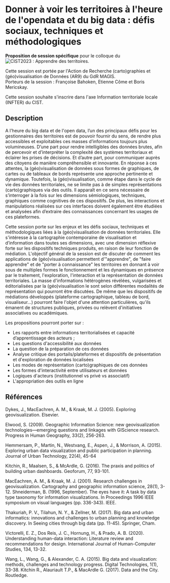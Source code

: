 # Donner à voir les territoires à l'heure de l'opendata et du big data : défis sociaux, techniques et méthodologiques

**Proposition de session spécifique** pour le colloque du ![CIST2023 : Apprendre des territoires](https://cist2023.sciencesconf.org/resource/page/id/4).</p>
Cette session est portée par l'Action de Recherche (carto)graphies et (géo)visualisation de Données (AR9) du GdR MAGIS.</br>
Porteurs de la session : Françoise Bahoken, Etienne Côme et Boris Mericskay.

Cette session souhaite s'inscrire dans l'axe Information territoriale locale (INFTER) du CIST.

## Description

A l’heure du big data et de l'open data, l’un des principaux défis pour les gestionnaires des territoires est de pouvoir fournir du sens, de rendre plus accessibles et exploitables ces masses d’informations toujours plus volumineuses. D’une part pour rendre intelligibles des données brutes, afin de percevoir et d’interpréter la complexité des systèmes territoriaux et éclairer les prises de décisions. Et d’autre part, pour communiquer auprès des citoyens de manière compréhensible et innovante. En réponse à ces attentes, la (géo)visualisation de données sous formes de graphiques, de cartes ou de tableaux de bords représente une approche pertinente et dynamique. Toutefois, la (géo)visualisation, comme étape dans le cycle de vie des données territoriales, ne se limite pas à de simples représentations (carto)graphiques via des outils. Il apparaît en ce sens nécessaire de s’interroger à la fois sur les dimensions sémiologiques, techniques, graphiques comme cognitives de ces dispositifs. De plus, les interactions et manipulations réalisées sur ces interfaces doivent également être étudiées et analysées afin d’extraire des connaissances concernant les usages de ces plateformes.

Cette session porte sur les enjeux et les défis sociaux, techniques et méthodologiques liées à la (géo)visualisation de données territoriales. 
Elle s'intéresse à la cartographie contemporaine de visualisation et d’information dans toutes ses dimensions, avec une dimension réflexive forte sur les dispositifs  techniques produits, en raison de leur fonction de médiation. L'objectif général de la session est de  discuter de comment les applications de (géo)visualisation permettent d'"apprendre", de "faire apprendre" et de "porter à connaissance" les territoires en donnant à voir sous de multiples formes le fonctionnement et les dynamiques en présence par le traitement, l'exploration, l'interaction et la représentation de données territoriales. La masse d'informations hétérogènes  révélées, vulgarisées et éditorialisées par la (géo)visualisation le sont selon différentes modalités de représentation qui pourront être discutées. De même que les dispositifs de médiations développés (plateforme cartographique, tableau de bord, visualiseur...) pourront faire l'objet d'une attention particulières, qu'ils émanent de structures publiques, privées ou relèvent d'initiatives associatives ou académiques. 

Les propositions pourront porter sur :

- Les rapports entre informations territorialisées et capacité d’apprentissage des acteurs ;
- Les questions d'accessibilité aux données
- La question de la préparation de ces données
- Analyse critique des portails/plateformes et dispositifs de présentation et d'exploration de données localisées
- Les modes de représentation (carto)graphiques de ces données
- Les formes d'interactivité entre utilisateurs et données
- Logiques d'acteurs (institutionnel vs privé vs associatif)
- L'appropriation des outils en ligne

## Références

Dykes, J., MacEachren, A. M., & Kraak, M. J. (2005). Exploring geovisualization. Elsevier.

Elwood, S. (2009). Geographic Information Science: new geovisualization technologies—emerging questions and linkages with GIScience research. Progress in Human Geography, 33(2), 256-263.

Hemmersam, P., Martin, N., Westvang, E., Aspen, J., & Morrison, A. (2015). Exploring urban data visualization and public participation in planning. Journal of Urban Technology, 22(4), 45-64

Kitchin, R., Maalsen, S., & McArdle, G. (2016). The praxis and politics of building urban dashboards. Geoforum, 77, 93-101.

MacEachren, A. M., & Kraak, M. J. (2001). Research challenges in geovisualization. Cartography and geographic information science, 28(1), 3-12.
Shneiderman, B. (1996, September). The eyes have it: A task by data type taxonomy for information visualizations. In Proceedings 1996 IEEE symposium on visual languages (pp. 336-343). IEEE.

Thakuriah, P. V., Tilahun, N. Y., & Zellner, M. (2017). Big data and urban informatics: innovations and challenges to urban planning and knowledge discovery. In Seeing cities through big data (pp. 11-45). Springer, Cham.

Victorelli, E. Z., Dos Reis, J. C., Hornung, H., & Prado, A. B. (2020). Understanding human-data interaction: Literature review and recommendations for design. International Journal of Human-Computer Studies, 134, 13-32.

Wang, L., Wang, G., & Alexander, C. A. (2015). Big data and visualization: methods, challenges and technology progress. Digital Technologies, 1(1), 33-38.
Kitchin R., Alauriault T.P., & MacArdle G. (2017). Data and the City. Routledge.


